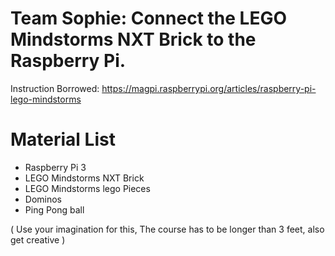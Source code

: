 # Team Sophie: Connect the LEGO Mindstorms NXT Brick to the Raspberry Pi.

Instruction Borrowed:
https://magpi.raspberrypi.org/articles/raspberry-pi-lego-mindstorms

# Material List 
- Raspberry Pi 3
- LEGO Mindstorms NXT Brick
- LEGO Mindstorms lego Pieces
- Dominos
- Ping Pong ball

( Use your imagination for this, The course has to be longer than 3 feet, also get creative )
